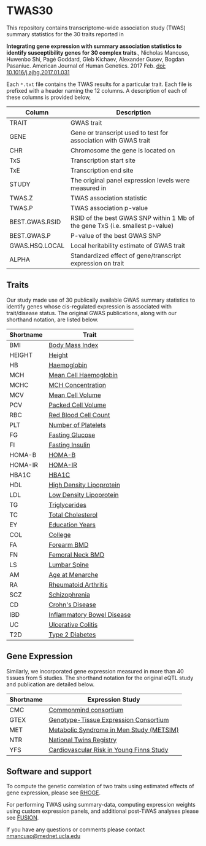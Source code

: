 TWAS30
======
This repository contains transcriptome-wide association study (TWAS) summary statistics for the
30 traits reported in

**Integrating gene expression with summary association statistics to
identify susceptibility genes for 30 complex traits**.,
Nicholas Mancuso, Huwenbo Shi, Pagé Goddard, Gleb Kichaev,
Alexander Gusev, Bogdan Pasaniuc.
American Journal of Human Genetics. 2017 Feb. [doi: 10.1016/j.ajhg.2017.01.031](http://www.cell.com/ajhg/fulltext/S0002-9297(17)30032-0)

Each `*.txt` file contains the TWAS results for a particular trait. Each file is prefixed with a
header naming the 12 columns.  A description of each of these columns is provided below,

| Column | Description |
| ------ | ----------- |
| TRAIT | GWAS trait |
| GENE | Gene or transcript used to test for association with GWAS trait |
| CHR | Chromosome the gene is located on |
| TxS | Transcription start site |
| TxE | Transcription end site |
| STUDY | The original panel expression levels were measured in |
| TWAS.Z | TWAS association statistic |
| TWAS.P | TWAS association p-value |
| BEST.GWAS.RSID | RSID of the best GWAS SNP within 1 Mb of the gene TxS (i.e. smallest p-value) |
| BEST.GWAS.P | P-value of the best GWAS SNP |
| GWAS.HSQ.LOCAL | Local heritability estimate of GWAS trait |
| ALPHA | Standardized effect of gene/transcript expression on trait |

Traits
------
Our study made use of 30 publically available GWAS summary statistics to identify genes whose cis-regulated expression 
is associated with trait/disease status. The original GWAS publications, along with our shorthand notation, are listed
below.

| Shortname | Trait |
|-----|--------------|
| BMI | [Body Mass Index][1] |
| HEIGHT | [Height][2] |
| HB | [Haemoglobin][3] |
| MCH | [Mean Cell Haemoglobin][3] |
| MCHC | [MCH Concentration][3] |
| MCV | [Mean Cell Volume][3] |
| PCV | [Packed Cell Volume][3] |
| RBC | [Red Blood Cell Count][3] |
| PLT | [Number of Platelets][4] |
| FG | [Fasting Glucose][5] |
| FI | [Fasting Insulin][5] |
| HOMA-B | [HOMA-B][5] |
| HOMA-IR | [HOMA-IR][5] |
| HBA1C | [HBA1C][6] |
| HDL | [High Density Lipoprotein][7] |
| LDL | [Low Density Lipoprotein][7] |
| TG | [Triglycerides][7] |
| TC | [Total Cholesterol][7] |
| EY | [Education Years][8] |
| COL | [College][8] |
| FA | [Forearm BMD][9] |
| FN | [Femoral Neck BMD][9] |
| LS | [Lumbar Spine][9] |
| AM | [Age at Menarche][10] |
| RA | [Rheumatoid Arthritis][11] |
| SCZ | [Schizophrenia][12] |
| CD | [Crohn's Disease][13] |
| IBD | [Inflammatory Bowel Disease][13] |
| UC | [Ulcerative Colitis][13] |
| T2D | [Type 2 Diabetes][14] |

Gene Expression
---------------
Similarly, we incorporated gene expression measured in more than 40 tissues from 5 studies. The shorthand
notation for the original eQTL study and publication are detailed below.

| Shortname | Expression Study |
| --------- | ----- |
| CMC | [Commonmind consortium][15] |
| GTEX | [Genotype-Tissue Expression Consortium][16] |
| MET | [Metabolic Syndrome in Men Study (METSIM)][17] |
| NTR | [National Twins Registry][18] |
| YFS | [Cardiovascular Risk in Young Finns Study][19] |

Software and support
--------------------
To compute the genetic correlation of two traits using estimated effects of gene expression, please
see [RHOGE](http://github.com/bogdanlab/RHOGE).

For performing TWAS using summary-data, computing expression weights using custom expression panels,
and additional post-TWAS analyses please see [FUSION](http://github.com/gusevlab/fusion_twas).

If you have any questions or comments please contact nmancuso@mednet.ucla.edu

[1]: http://www.nature.com/nature/journal/v518/n7538/abs/nature14177.html
[2]: http://www.nature.com/ng/journal/v46/n11/abs/ng.3097.html
[3]: http://www.nature.com/nature/journal/v492/n7429/full/nature11677.html
[4]: http://www.nature.com/nature/journal/v480/n7376/full/nature10659.html
[5]: http://www.nature.com/ng/journal/v42/n2/abs/ng.520.html
[6]: http://diabetes.diabetesjournals.org/content/59/12/3229.long
[7]: http://www.nature.com/ng/journal/v45/n11/full/ng.2797.html
[8]: http://science.sciencemag.org/content/340/6139/1467
[9]: http://www.nature.com/nature/journal/v526/n7571/full/nature14878.html
[10]: http://www.nature.com/nature/journal/v514/n7520/full/nature13545.html
[11]: http://www.nature.com/nature/journal/v506/n7488/full/nature12873.html
[12]: http://www.nature.com/nature/journal/v511/n7510/full/nature13595.html
[13]: http://www.nature.com/ng/journal/v47/n9/full/ng.3359.html
[14]: http://www.nature.com/ng/journal/v44/n9/full/ng.2383.html
[15]: http://www.commonmind.org
[16]: http://www.gtexportal.org/home/
[17]: http://www.jlr.org/cgi/pmidlookup?view=long&pmid=28119442
[18]: http://www.nationalbiobanks.fi/index.php/studies2/30-finnish-twin-cohort
[19]: http://youngfinnsstudy.utu.fi/

